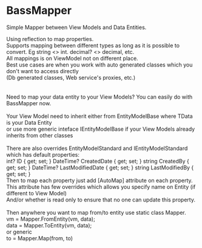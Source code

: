 # BassMapper
Simple Mapper between View Models and Data Entities.

<div>Using reflection to map properties.</div>
<div>Supports mapping between different types as long as it is possible to convert. Eg string <> int. decimal? <> decimal, etc.</div>
<div>All mappings is on ViewModel not on different place.</div>
<div>Best use cases are when you work with auto generated classes which you don't want to access directly </div>
<div>(Db generated classes, Web service's proxies, etc.)</div>
<br />
<br />
<div>Need to map your data entity to your View Models? You can easily do with BassMapper now.</div>
<br />
<div>Your View Model need to inherit either from EntityModelBase<TData> where TData is your Data Entity </div>
<div>or use more generic inteface IEntityModelBase<TData> if your View Models already inherits from other classes</div>
<br />
<div>There are also overrides EntityModelStandard<TData> and IEntityModelStandard<TData> which has default properties:</div>
        int? ID { get; set; }
        DateTime? CreatedDate { get; set; }
        string CreatedBy { get; set; }
        DateTime? LastModifiedDate { get; set; }
        string LastModifiedBy { get; set; }
        
<div>Then to map each property just add [AutoMap] attribute on each property.</div>
<div>This attribute has few overrides which allows you specify name on Entity (if different to View Model) </div>
<div>And/or whether is read only to ensure that no one can update this property.</div>
<br />
<div>Then anywhere you want to map from/to entity use static class Mapper.</div>
<div>vm = Mapper.FromEntity(vm, data);</div>
<div>data = Mapper.ToEntity(vm, data);</div>
<div>or generic</div>
<div>to = Mapper.Map(from, to)</div>
